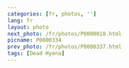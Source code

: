 ```yaml
---
categories: [fr, photos, '']
lang: fr
layout: photo
next_photo: /fr/photos/P0000018.html
picname: P0000334
prev_photo: /fr/photos/P0000337.html
tags: [Dead Hyena]
---
```


